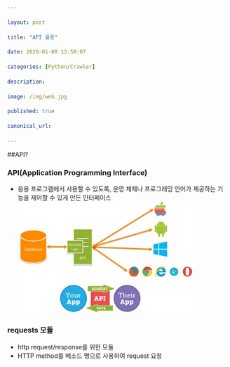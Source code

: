 ```yaml
---

layout: post

title: "API 활용"

date: 2020-01-08 13:50:07

categories: [Python/Crawler]

description:

image: /img/web.jpg

published: true

canonical_url:

---
```


##API?

### API(Application Programming Interface)

-	응용 프로그램에서 사용할 수 있도록, 운영 체제나 프로그래밍 언어가 제공하는 기능을 제어할 수 있게 만든 인터페이스<br> <img src="/img/API.JPG" width="400">

### requests 모듈

-	http request/response를 위한 모듈
-	HTTP method를 메소드 명으로 사용하여 request 요청
